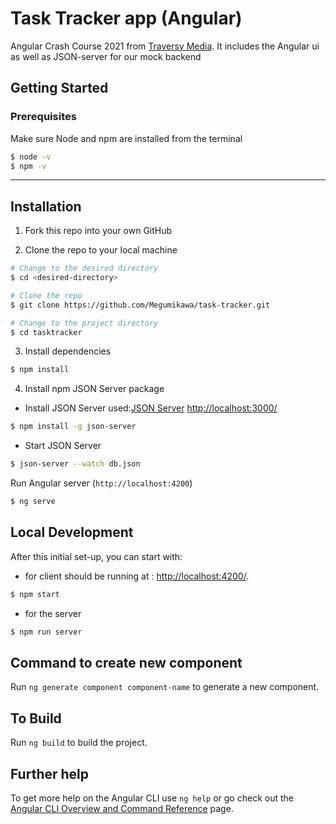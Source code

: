# Task Tracker app (Angular)

Angular Crash Course 2021 from [Traversy Media](https://www.youtube.com/watch?v=3dHNOWTI7H8&list=WL&index=41&t=3673s).
It includes the Angular ui as well as JSON-server for our mock backend


## Getting Started
### Prerequisites

Make sure Node and npm are installed from the terminal

```bash
$ node -v
$ npm -v
```

---
## Installation

1. Fork this repo into your own GitHub

2. Clone the repo to your local machine

```bash
# Change to the desired directory
$ cd <desired-directory>

# Clone the repo
$ git clone https://github.com/Megumikawa/task-tracker.git

# Change to the project directory
$ cd tasktracker
```

3. Install dependencies

```bash
$ npm install
```

4. Install npm JSON Server package
- Install JSON Server used:[JSON Server](https://www.npmjs.com/package/json-server) <http://localhost:3000/>
```bash
$ npm install -g json-server
```

- Start JSON Server
```bash
$ json-server --watch db.json
```


Run Angular server (`http://localhost:4200`)

```bash
$ ng serve
```

## Local Development

After this initial set-up, you can start with:
- for client should be running at : <http://localhost:4200/>.  
```bash
$ npm start
```

- for the server
```bash
$ npm run server 
 ```




## Command to create new component

Run `ng generate component component-name` to generate a new component. 

## To Build

Run `ng build` to build the project. 


## Further help

To get more help on the Angular CLI use `ng help` or go check out the [Angular CLI Overview and Command Reference](https://angular.io/cli) page.
